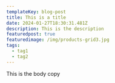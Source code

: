 ```yaml
---
templateKey: blog-post
title: This is a title
date: 2024-01-27T18:30:31.481Z
description: This is the description
featuredpost: true
featuredimage: /img/products-grid3.jpg
tags:
  - tag1
  - tag2
---
```

This is the body copy